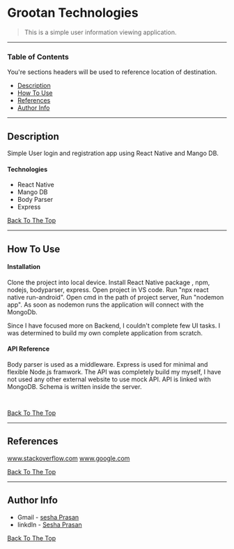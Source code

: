 # Grootan Technologies

> This is a simple user information viewing application.

---

### Table of Contents
You're sections headers will be used to reference location of destination.

- [Description](#description)
- [How To Use](#how-to-use)
- [References](#references)
- [Author Info](#author-info)

---

## Description

Simple User login and registration app using React Native and Mango DB.

#### Technologies

- React Native
- Mango DB
- Body Parser
- Express

[Back To The Top](#read-me-template)

---

## How To Use

#### Installation

Clone the project into local device. 
Install React Native package , npm, nodejs, bodyparser, express. 
Open project in VS code. 
Run "npx react native run-android".
Open cmd in the path of project server,
Run "nodemon app".
As soon as nodemon runs the application will connect with the MongoDb. 

Since I have focused more on Backend, I couldn't complete few UI tasks. 
I was determined to build my own complete application from scratch. 

#### API Reference
Body parser is used as a middleware. 
Express is used for minimal and flexible Node.js framwork.
The API was completely build my myself, I have not used any other external website to use mock API. 
API is linked with MongoDB.
Schema is written inside the server.
```html
    
```
[Back To The Top](#read-me-template)

---

## References

www.stackoverflow.com
www.google.com

[Back To The Top](#read-me-template)

---



## Author Info

- Gmail - [sesha Prasan](seshaprasan3113@gmail.com)
- linkdIn - [Sesha Prasan ](https://www.linkedin.com/in/sesha-prasan)

[Back To The Top](#read-me-template)
